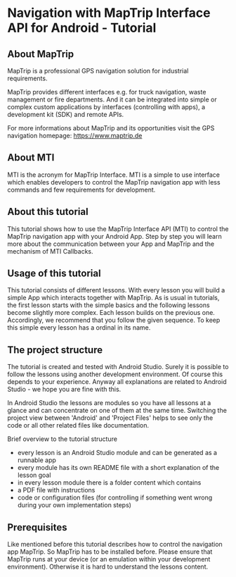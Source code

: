 # Navigation with MapTrip Interface API for Android - Tutorial
## About MapTrip
MapTrip is a professional GPS navigation solution for industrial requirements. 

MapTrip provides different interfaces e.g. for truck navigation, waste management or fire departments.
And it can be integrated into simple or complex custom applications by interfaces (controlling with apps), a development kit (SDK) and remote APIs.

For more informations about MapTrip and its opportunities visit the GPS navigation homepage: https://www.maptrip.de

## About MTI
MTI is the acronym for MapTrip Interface. MTI is a simple to use interface which enables developers to control the MapTrip navigation app with less commands and few requirements for development.

## About this tutorial
This tutorial shows how to use the MapTrip Interface API (MTI) to control the MapTrip navigation app with your Android App.
Step by step you will learn more about the communication between your App and MapTrip and the mechanism of MTI Callbacks.

## Usage of this tutorial
This tutorial consists of different lessons. With every lesson you will build a simple App which interacts together with MapTrip.
As is usual in tutorials, the first lesson starts with the simple basics and the following lessons become slightly more complex. Each lesson builds on the previous one. 
Accordingly, we recommend that you follow the given sequence. To keep this simple every lesson has a ordinal in its name.

## The project structure
The tutorial is created and tested with Android Studio. Surely it is possible to follow the lessons using another development environment. Of course this depends to your experience.
Anyway all explanations are related to Android Studio - we hope you are fine with this.

In Android Studio the lessons are modules so you have all lessons at a glance and can concentrate on one of them at the same time.
Switching the project view between 'Android' and 'Project Files' helps to see only the code or all other related files like documentation.

Brief overview to the tutorial structure
* every lesson is an Android Studio module and can be generated as a runnable app
* every module has its own README file with a short explanation of the lesson goal
* in every lesson module there is a folder content which contains
 * a PDF file with instructions
 * code or configuration files (for controlling if something went wrong during your own implementation steps)

## Prerequisites
Like mentioned before this tutorial describes how to control the navigation app MapTrip. So MapTrip has to be installed before.
Please ensure that MapTrip runs at your device (or an emulation within your development environment). Otherwise it is hard to understand the lessons content.
